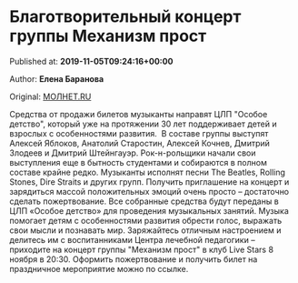 
# Благотворительный концерт группы Механизм прост

Published at: **2019-11-05T09:24:16+00:00**

Author: **Елена Баранова**

Original: [МОЛНЕТ.RU](https://www.molnet.ru/mos/ru/culture/o_717409)

Средства от продажи билетов музыканты направят ЦЛП "Особое детство", который уже на протяжении 30 лет поддерживает детей и взрослых с особенностями развития. 
В составе группы выступят Алексей Яблоков, Анатолий Старостин, Алексей Кочнев, Дмитрий Злодеев и Дмитрий Штейнгауэр. Рок-н-рольщики начали свои выступления еще в бытность студентами и собираются в полном составе крайне редко. Музыканты исполнят песни The Beatles, Rolling Stones, Dire Straits и других групп.
Получить приглашение на концерт и зарядиться массой положительных эмоций очень просто – достаточно сделать пожертвование. Все собранные средства будут переданы в ЦЛП «Особое детство» для проведения музыкальных занятий. Музыка помогает детям с особенностями развития обрести голос, выражать свои мысли и познавать мир. Заряжайтесь отличным настроением и делитесь им с воспитанниками Центра лечебной педагогики – приходите на концерт группы "Механизм прост" в клуб Live Stars 8 ноября в 20:30.
Оформить пожертвование и получить билет на праздничное мероприятие можно по ссылке.
